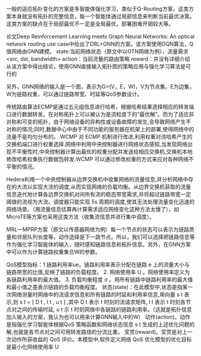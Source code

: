 一般的适应拓扑变化的方案是多智能体强化学习，类似于Q-Routing方案，这类方案本身就没有拓扑的完整信息，每一个智能体通过局部信息来判断当前最优决策。这类方案的缺点在于局部最优不一定是全局最优，部署困难开销较大等。

论文Deep Reinforcement Learning meets Graph Neural Networks: An optical network routing use case中给出了DRL+GNN的方案。该方案使用DQN算法，Q值网络由GNN建模。
     state:当前网络状态（原文中以OTN网络为例），流量需求<src, dst, bandwidth>
     action：当前流量的路由策略
     reward：并没有详细介绍
从该方案中得出结论，使用GNN直接输入拓扑图的策略应用与强化学习算法是可行的

另外，GNN网络的输入是一个图，表示为G=(V，E，W)，V为节点集，E为边集，W为链路权重，可以通过链路带宽、时延等QoS参数设计。

传统路由算法ECMP是通过五元组信息进行哈希，根据哈希结果选择相应的转发端口进行数据转发。在对称拓扑上可以被认为是流粒度下的“最优解”。而为了适应非对称和可变的拓扑，由于网络设备的异构性或设备故障的发生,会导致网络产生不对称的情况;同时,数据中心中由于不同功能的服务器在机架上的部署,使得网络中的流量不是均匀分布的。
WCMP 对 ECMP 机制进行改进,利用权重对流哈希产生的交换机端口进行权重选择.网络中利用中央控制器进行网络状态感知,当发现网络出现不平衡性时,中央控制器计算出最优的权重分配并发送给相应交换机,交换机本地修改哈希权重执行数据包转发.WCMP 可以通过修改权重的方式来应对各种网络不平衡的情况。

Hedera利用一个中央控制器从边界交换机中收集网络的流量信息,并分析网络中存在的大流以实现大流的调度,从而实现网络的负载均衡。从边界交换机获取的流量信息迭代地计算各边界交换机对间所有流的稳态带宽需求,并将超过链路带宽一定阈值的流视为大流。调度器只能实现 5s 周期的调度,使其无法处理流量变化迅速的网络场景。（用流量信息估算再计算需求适应网络变化这种方法太慢了），如MicroTE等方案也采用这类方法（收集流信息并进行集中调度）。

MRL—MPRP方案（原文以传感器网络为例）每一个节点的状态可以表示为链路质量和邻居队列长度等。动作选择是下一跳节点。所以，我们可以选择把链路信息等作为强化学习智能体的输入，随时感知链路信息和拓扑信息。另外，在GNN方案中可以作为计算链路权重集合W的参数。

QoS模型指标：1.链路利用率ue。链路利用率表示分配在链路 e 上的流量大小与链路带宽的比值,反映了链路的负载程度。
2. 网络使用率 U 。网络使用率定义为各链路利用率的最大值。
3. 负载均衡程度 σ 。用所有链路中链路利用率的最大值和最小值之差表示链路的负载均衡程度。
状态(state)：在此模型中,状态是指某一次网络测量时网络中的流请求信息和所有链路的时延和利用率信息,用向量 s t 表示,则 s t = [ D t , l t , u t ] ,其中 D t 表示 t 时刻的流请求矩阵, l t 表示 t 时刻各节点对之间的传输时延, u t 示 t 时刻网络中各链路的链路利用率。（这就是拓扑信息加入输入的方案，我认为也可以用来计算GNN输入中的W）
动作(action)。动作是指强化学习智能体根据QoS 策略函数和网络状态信息 s t 生成的上述优化问题的解,也就是各节点对之间可用转发路径的分流比重。
奖赏(reward)。奖赏是对上一次动作所获收益的 QoS 评价。本模型中,软件定义网络 QoS 优化模型的优化目标是最小化网络使用率 U
